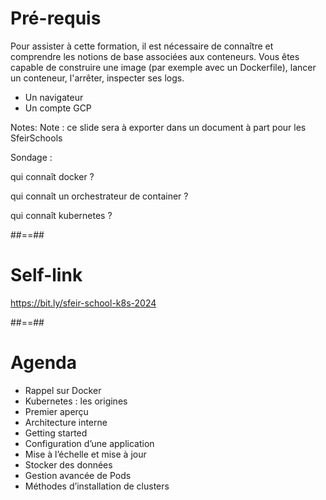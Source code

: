 <!-- .slide:-->

# Pré-requis

Pour assister à cette formation, il est nécessaire de connaître et comprendre les notions de base associées aux conteneurs. Vous êtes capable de construire une image (par exemple avec un Dockerfile), lancer un conteneur, l'arrêter, inspecter ses logs.

- Un navigateur
- Un compte GCP

Notes:
Note : ce slide sera à exporter dans un document à part pour les SfeirSchools

Sondage :

qui connaît docker ?

qui connaît un orchestrateur de container ?

qui connaît kubernetes ?

##==##

<!-- .slide: data-type-show="hide"-->

# Self-link

https://bit.ly/sfeir-school-k8s-2024

##==##

<!-- .slide:-->

# Agenda

- Rappel sur Docker
- Kubernetes : les origines
- Premier aperçu
- Architecture interne
- Getting started
- Configuration d’une application
- Mise à l’échelle et mise à jour
- Stocker des données
- Gestion avancée de Pods
- Méthodes d’installation de clusters
